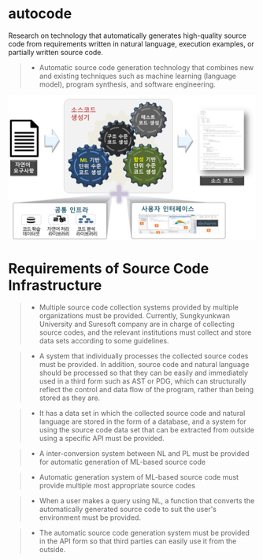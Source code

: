 # autocode

Research on technology that automatically generates high-quality source code from requirements written in natural language, execution examples, or partially written source code.

>-  Automatic source code generation technology that combines new and existing techniques such as machine learning (language model), program synthesis, and software engineering.

![image](./overview_autocode.png)

# Requirements of Source Code Infrastructure

>- Multiple source code collection systems provided by multiple organizations must be provided. 
   Currently, Sungkyunkwan University and Suresoft company are in charge of collecting source codes, and the relevant institutions must collect and store data sets according to some guidelines.

>- A system that individually processes the collected source codes must be provided. 
   In addition, source code and natural language should be processed so that they can be easily and immediately used in a third form such as AST or PDG, 
   which can structurally reflect the control and data flow of the program, rather than being stored as they are.

>- It has a data set in which the collected source code and natural language are stored in the form of a database, 
   and a system for using the source code data set that can be extracted from outside using a specific API must be provided.

>- A inter-conversion system between NL and PL must be provided for automatic generation of ML-based source code

>- Automatic generation system of ML-based source code must provide multiple most appropriate source codes

>- When a user makes a query using NL, a function that converts the automatically generated source code to suit the user's environment must be provided.

>- The automatic source code generation system must be provided in the API form so that third parties can easily use it from the outside.
